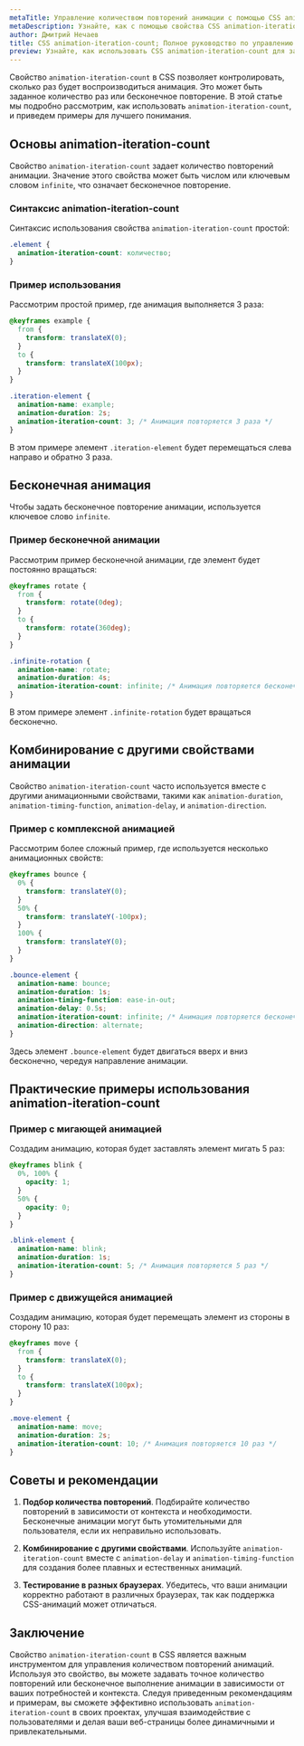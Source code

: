 ```yaml
---
metaTitle: Управление количеством повторений анимации с помощью CSS animation-iteration-count
metaDescription: Узнайте, как с помощью свойства CSS animation-iteration-count задавать количество повторений анимации, включая бесконечные циклы. Подробное руководство с примерами.
author: Дмитрий Нечаев
title: CSS animation-iteration-count; Полное руководство по управлению количеством повторений анимации
preview: Узнайте, как использовать CSS animation-iteration-count для задания количества повторений анимации. Подробное руководство с примерами.
---
```


Свойство `animation-iteration-count` в CSS позволяет контролировать, сколько раз будет воспроизводиться анимация. Это может быть заданное количество раз или бесконечное повторение. В этой статье мы подробно рассмотрим, как использовать `animation-iteration-count`, и приведем примеры для лучшего понимания.

## Основы animation-iteration-count

Свойство `animation-iteration-count` задает количество повторений анимации. Значение этого свойства может быть числом или ключевым словом `infinite`, что означает бесконечное повторение.

### Синтаксис animation-iteration-count

Синтаксис использования свойства `animation-iteration-count` простой:

```css
.element {
  animation-iteration-count: количество;
}
```

### Пример использования

Рассмотрим простой пример, где анимация выполняется 3 раза:

```css
@keyframes example {
  from {
    transform: translateX(0);
  }
  to {
    transform: translateX(100px);
  }
}

.iteration-element {
  animation-name: example;
  animation-duration: 2s;
  animation-iteration-count: 3; /* Анимация повторяется 3 раза */
}
```

В этом примере элемент `.iteration-element` будет перемещаться слева направо и обратно 3 раза.

## Бесконечная анимация

Чтобы задать бесконечное повторение анимации, используется ключевое слово `infinite`.

### Пример бесконечной анимации

Рассмотрим пример бесконечной анимации, где элемент будет постоянно вращаться:

```css
@keyframes rotate {
  from {
    transform: rotate(0deg);
  }
  to {
    transform: rotate(360deg);
  }
}

.infinite-rotation {
  animation-name: rotate;
  animation-duration: 4s;
  animation-iteration-count: infinite; /* Анимация повторяется бесконечно */
}
```

В этом примере элемент `.infinite-rotation` будет вращаться бесконечно.

## Комбинирование с другими свойствами анимации

Свойство `animation-iteration-count` часто используется вместе с другими анимационными свойствами, такими как `animation-duration`, `animation-timing-function`, `animation-delay`, и `animation-direction`.

### Пример с комплексной анимацией

Рассмотрим более сложный пример, где используется несколько анимационных свойств:

```css
@keyframes bounce {
  0% {
    transform: translateY(0);
  }
  50% {
    transform: translateY(-100px);
  }
  100% {
    transform: translateY(0);
  }
}

.bounce-element {
  animation-name: bounce;
  animation-duration: 1s;
  animation-timing-function: ease-in-out;
  animation-delay: 0.5s;
  animation-iteration-count: infinite; /* Анимация повторяется бесконечно */
  animation-direction: alternate;
}
```

Здесь элемент `.bounce-element` будет двигаться вверх и вниз бесконечно, чередуя направление анимации.

## Практические примеры использования animation-iteration-count

### Пример с мигающей анимацией

Создадим анимацию, которая будет заставлять элемент мигать 5 раз:

```css
@keyframes blink {
  0%, 100% {
    opacity: 1;
  }
  50% {
    opacity: 0;
  }
}

.blink-element {
  animation-name: blink;
  animation-duration: 1s;
  animation-iteration-count: 5; /* Анимация повторяется 5 раз */
}
```

### Пример с движущейся анимацией

Создадим анимацию, которая будет перемещать элемент из стороны в сторону 10 раз:

```css
@keyframes move {
  from {
    transform: translateX(0);
  }
  to {
    transform: translateX(100px);
  }
}

.move-element {
  animation-name: move;
  animation-duration: 2s;
  animation-iteration-count: 10; /* Анимация повторяется 10 раз */
}
```

## Советы и рекомендации

1. **Подбор количества повторений**. Подбирайте количество повторений в зависимости от контекста и необходимости. Бесконечные анимации могут быть утомительными для пользователя, если их неправильно использовать.

2. **Комбинирование с другими свойствами**. Используйте `animation-iteration-count` вместе с `animation-delay` и `animation-timing-function` для создания более плавных и естественных анимаций.

3. **Тестирование в разных браузерах**. Убедитесь, что ваши анимации корректно работают в различных браузерах, так как поддержка CSS-анимаций может отличаться.

## Заключение

Свойство `animation-iteration-count` в CSS является важным инструментом для управления количеством повторений анимаций. Используя это свойство, вы можете задавать точное количество повторений или бесконечное выполнение анимации в зависимости от ваших потребностей и контекста. Следуя приведенным рекомендациям и примерам, вы сможете эффективно использовать `animation-iteration-count` в своих проектах, улучшая взаимодействие с пользователями и делая ваши веб-страницы более динамичными и привлекательными.